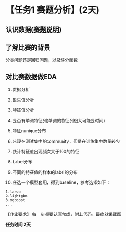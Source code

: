 # 【任务1 赛题分析】(2天)
## 认识数据([赛题说明](https://2019ai.futurelab.tv/contest_detail/3#contest_des))
## 了解比赛的背景
分类问题还是回归问题，以及评分函数
## 对比赛数据做EDA
1. 数据分析

  2. 缺失值分析

3. 特征值分析

  4. 是否有单调特征列(单调的特征列很大可能是时间)

5. 特征nunique分布

  6. 出现在测试集中的community，但是在训练集中数量较少

  7. 统计特征值出现频次大于100的特征

8. Label分布

  9. 不同的特征值的样本的label的分布

5. 任选一个模型套用，得到baseline，参考选择如下：
    
  ```
  1.lasso
  2.lightgbm
  3.xgboost
  ...
  ```
  
  

【作业要求】
每一步都要认真完成，附上代码，最终效果截图

**任务时间 2天**


